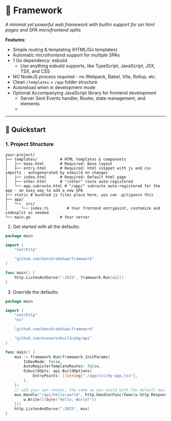 # 🚀 Framework

_A minimal yet powerful web framework with builtin support for ssr html pages and SPA microfrontend splits_

**Features**:

- Simple routing & templating (HTML/Go templates)
- Automatic microfrontend support for multiple SPAs
- 1 Go dependency: esbuild
  - Use anything esbuild supports, like TypeScript, JavaScript, JSX, TSX, and CSS
- NO NodeJS process required - no Webpack, Babel, Vite, Rollup, etc.
- Clean `/templates` + `/app` folder structure
- Autoreload when in development mode
- Optional Accompanying JavaScript library for frontend development
  - Server Sent Events handler, Router, state management, and elements
  -

---

## 🚦 Quickstart

### 1. Project Structure

```shell
your-project/
├── templates/          # HTML templates & components
│   ├── base.html       # Required: Base layout
│   ├── entry.html      # Required: html snippet with js and css imports - autogenerated by esbuild on changes
│   ├── index.html      # Required: Default html page
│   ├── other.html      # "/other" route auto-registered
│   └── app.subroute.html # "/app/" subroute auto-registered for the app - an easy way to add a new SPA
├── static # bundled js files place here, you can .gitignore this
├── app/
│   └──  src/
│      └── index.ts        # Your frontend entrypoint, customize and codesplit as needed
└── main.go             # Your server
```

2. Get started with all the defaults:

```go
package main

import (
	"net/http"

	"github.com/bencbradshaw/framework"
)

func main() {
	http.ListenAndServe(":2025", framework.Run(nil))
}
```

3. Override the defaults:

```go
package main

import (
	"net/http"
	"os"

	"github.com/bencbradshaw/framework"

	"github.com/evanw/esbuild/pkg/api"
)

func main() {
	mux := framework.Run(framework.InitParams{
		IsDevMode: false,
		AutoRegisterTemplateRoutes: false,
		EsbuildOpts: api.BuildOptions{
			EntryPoints: []string{"./app/src/my-app.tsx"},
		},
	})
	// add your own routes, the same as you would with the default mux
	mux.Handle("/api/hello-world", http.HandlerFunc(func(w http.ResponseWriter, r *http.Request) {
		w.Write([]byte("Hello, World!"))
	}))
	http.ListenAndServe(":2025", mux)
}
```
